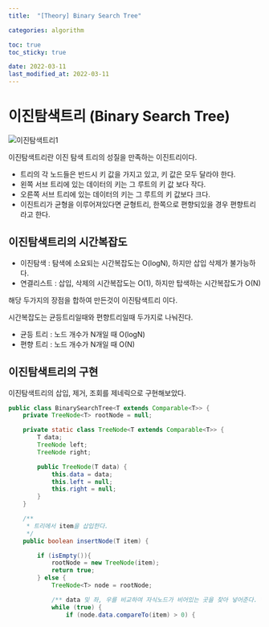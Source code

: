 ```yaml
---
title:  "[Theory] Binary Search Tree"

categories: algorithm

toc: true
toc_sticky: true

date: 2022-03-11
last_modified_at: 2022-03-11
---
```


# 이진탐색트리 (Binary Search Tree)

![이진탐색트리1]({{site.url}}/assets/image/2022-03-11/bst001.PNG)

이진탐색트리란 이진 탐색 트리의 성질을 만족하는 이진트리이다.
- 트리의 각 노드들은 반드시 키 값을 가지고 있고, 키 값은 모두 달라야 한다.
- 왼쪽 서브 트리에 있는 데이터의 키는 그 루트의 키 값 보다 작다.
- 오른쪽 서브 트리에 있는 데이터의 키는 그 루트의 키 값보다 크다.
- 이진트리가 균형을 이루어져있다면 균형트리, 한쪽으로 편향되있을 경우 편향트리라고 한다.

## 이진탐색트리의 시간복잡도

- 이진탐색 : 탐색에 소요되는 시간복잡도는 O(logN), 하지만 삽입 삭제가 불가능하다.
- 연결리스트 : 삽입, 삭제의 시간복잡도는 O(1), 하지만 탑색하는 시간복잡도가 O(N)

해당 두가지의 장점을 합하여 만든것이 이진탐색트리 이다.

시간복잡도는 균등트리일때와 편향트리일때 두가지로 나눠진다.

- 균등 트리 : 노드 개수가 N개일 때 O(logN)
- 편향 트리 : 노드 개수가 N개일 때 O(N)

## 이진탐색트리의 구현

이진탐색트리의 삽입, 제거, 조회를 제네릭으로 구현해보았다.

```java
public class BinarySearchTree<T extends Comparable<T>> {
    private TreeNode<T> rootNode = null;

    private static class TreeNode<T extends Comparable<T>> {
        T data;
        TreeNode left;
        TreeNode right;

        public TreeNode(T data) {
            this.data = data;
            this.left = null;
            this.right = null;
        }
    }

    /**
     * 트리에서 item을 삽입한다.
     */
    public boolean insertNode(T item) {

        if (isEmpty()){
            rootNode = new TreeNode(item);
            return true;
        } else {
            TreeNode<T> node = rootNode;

            /** data 및 좌, 우를 비교하여 자식노드가 비어있는 곳을 찾아 넣어준다. */
            while (true) {
                if (node.data.compareTo(item) > 0) {

```